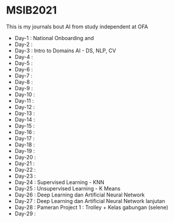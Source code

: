# MSIB2021
This is my journals bout AI from study independent at OFA

* Day-1 : National Onboarding and 
* Day-2 : 
* Day-3 : Intro to Domains AI - DS, NLP, CV
* Day-4 : 
* Day-5 : 
* Day-6 : 
* Day-7 : 
* Day-8 : 
* Day-9 : 
* Day-10 : 
* Day-11 : 
* Day-12 : 
* Day-13 : 
* Day-14 : 
* Day-15 : 
* Day-16 : 
* Day-17 : 
* Day-18 : 
* Day-19 :
* Day-20 :
* Day-21 : 
* Day-22 : 
* Day-23 : 
* Day-24 : Supervised Learning - KNN
* Day-25 : Unsupervised Learning - K Means
* Day-26 : Deep Learning dan Artificial Neural Network
* Day-27 : Deep Learning dan Artificial Neural Network lanjutan
* Day-28 : Pameran Project 1 : Trolley + Kelas gabungan (selene)
* Day-29 : 
